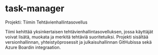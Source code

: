# task-manager
Projekti: Tiimin Tehtävienhallintasovellus

Tiimi kehittää yksinkertaisen tehtävienhallintasovelluksen, jossa käyttäjät voivat lisätä, muokata ja merkitä tehtäviä suoritetuiksi. Projekti sisältää versionhallinnan, yhteistyöprosessit ja julkaisuhallinnan GitHubissa sekä Azure Boardin integraation. 
